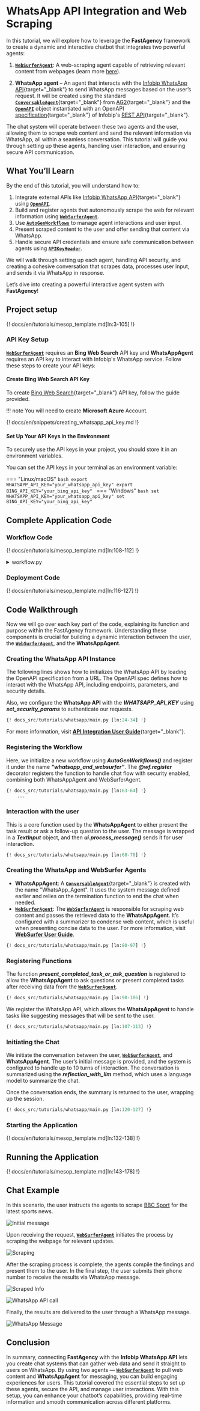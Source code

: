 # WhatsApp API Integration and Web Scraping

In this tutorial, we will explore how to leverage the **FastAgency** framework to create a dynamic and interactive chatbot that integrates two powerful agents:

1. [**`WebSurferAgent`**](../../api/fastagency/runtimes/ag2/agents/websurfer/WebSurferAgent.md): A web-scraping agent capable of retrieving relevant content from webpages (learn more [here](../../user-guide/runtimes/ag2/websurfer.md)).

2. **WhatsApp agent** – An agent that interacts with the [Infobip WhatsApp API](https://www.infobip.com/docs/api/channels/whatsapp){target="_blank"} to send WhatsApp messages based on the user’s request. It will be created using the standard [**`ConversableAgent`**](https://docs.ag2.ai/docs/api-reference/autogen/ConversableAgent){target="_blank"} from [AG2](https://docs.ag2.ai/){target="_blank"} and the [**`OpenAPI`**](../../api/fastagency/api/openapi/OpenAPI.md) object instantiated with an OpenAPI [specification](https://dev.infobip.com/openapi/products/whatsapp.json){target="_blank"} of Infobip's [REST API](https://www.infobip.com/docs/api/channels/whatsapp){target="_blank"}.

The chat system will operate between these two agents and the user, allowing them to scrape web content and send the relevant information via WhatsApp, all within a seamless conversation. This tutorial will guide you through setting up these agents, handling user interaction, and ensuring secure API communication.

## What You’ll Learn

By the end of this tutorial, you will understand how to:

1. Integrate external APIs like [Infobip WhatsApp API](https://www.infobip.com/docs/api/channels/whatsapp){target="_blank"} using [**`OpenAPI`**](../../api/fastagency/api/openapi/OpenAPI.md).
2. Build and register agents that autonomously scrape the web for relevant information using [**`WebSurferAgent`**](../../api/fastagency/runtimes/ag2/agents/websurfer/WebSurferAgent.md).
3. Use [**`AutoGenWorkflows`**](../../api/fastagency/runtimes/ag2/AutoGenWorkflows.md) to manage agent interactions and user input.
4. Present scraped content to the user and offer sending that content via WhatsApp.
5. Handle secure API credentials and ensure safe communication between agents using [**`APIKeyHeader`**](../../api/fastagency/api/openapi/security/APIKeyHeader.md).

We will walk through setting up each agent, handling API security, and creating a cohesive conversation that scrapes data, processes user input, and sends it via WhatsApp in response.

Let’s dive into creating a powerful interactive agent system with **FastAgency**!

## Project setup

{! docs/en/tutorials/mesop_template.md[ln:3-105] !}


### API Key Setup
[**`WebSurferAgent`**](../../api/fastagency/runtimes/ag2/agents/websurfer/WebSurferAgent.md) requires an **Bing Web Search** API key and **WhatsAppAgent** requires an API key to interact with Infobip's WhatsApp service. Follow these steps to create your API keys:

#### Create Bing Web Search API Key
To create [Bing Web Search](https://www.microsoft.com/en-us/bing/apis/pricing){target="_blank"} API key, follow the guide provided.

!!! note
    You will need to create **Microsoft Azure** Account.


{! docs/en/snippets/creating_whatsapp_api_key.md !}

#### Set Up Your API Keys in the Environment

To securely use the API keys in your project, you should store it in an environment variables.

You can set the API keys in your terminal as an environment variable:

=== "Linux/macOS"
    ```bash
    export WHATSAPP_API_KEY="your_whatsapp_api_key"
    export BING_API_KEY="your_bing_api_key"
    ```
=== "Windows"
    ```bash
    set WHATSAPP_API_KEY="your_whatsapp_api_key"
    set BING_API_KEY="your_bing_api_key"
    ```

## Complete Application Code

### Workflow Code
{! docs/en/tutorials/mesop_template.md[ln:108-112] !}

<details>
<summary>workflow.py</summary>
```python
{! docs_src/tutorials/whatsapp/main.py !}
```
</details>

### Deployment Code
{! docs/en/tutorials/mesop_template.md[ln:116-127] !}


## Code Walkthrough

Now we will go over each key part of the code, explaining its function and purpose within the FastAgency framework. Understanding these components is crucial for building a dynamic interaction between the user, the [**`WebSurferAgent`**](../../api/fastagency/runtimes/ag2/agents/websurfer/WebSurferAgent.md), and the **WhatsAppAgent**.

### Creating the WhatsApp API Instance
The following lines shows how to initializes the WhatsApp API by loading the OpenAPI specification from a URL. The OpenAPI spec defines how to interact with the WhatsApp API, including endpoints, parameters, and security details.

Also, we configure the **WhatsApp API** with the __*WHATSAPP_API_KEY*__ using __*set_security_params*__ to authenticate our requests.
```python
{! docs_src/tutorials/whatsapp/main.py [ln:24-34] !}
```

For more information, visit [**API Integration User Guide**](../../user-guide/api/index.md){target="_blank"}.


### Registering the Workflow

Here, we initialize a new workflow using ***AutoGenWorkflows()*** and register it under the name ***"whatsapp_and_websurfer"***. The ***@wf.register*** decorator registers the function to handle chat flow with security enabled, combining both WhatsAppAgent and WebSurferAgent.

```python
{! docs_src/tutorials/whatsapp/main.py [ln:63-64] !}
    ...
```

### Interaction with the user
This is a core function used by the **WhatsAppAgent** to either present the task result or ask a follow-up question to the user. The message is wrapped in a ***TextInput*** object, and then ***ui.process_message()*** sends it for user interaction.

```python
{! docs_src/tutorials/whatsapp/main.py [ln:68-78] !}
```

### Creating the WhatsApp and WebSurfer Agents

- **WhatsAppAgent**: A [**`ConversableAgent`**](https://docs.ag2.ai/docs/api-reference/autogen/ConversableAgent){target="_blank"} is created with the name "WhatsApp_Agent". It uses the system message defined earlier and relies on the termination function to end the chat when needed.
- [**`WebSurferAgent`**](../../api/fastagency/runtimes/ag2/agents/websurfer/WebSurferAgent.md): The [**`WebSurferAgent`**](../../api/fastagency/runtimes/ag2/agents/websurfer/WebSurferAgent.md) is responsible for scraping web content and passes the retrieved data to the **WhatsAppAgent**. It’s configured with a summarizer to condense web content, which is useful when presenting concise data to the user. For more information, visit [**WebSurfer User Guide**](../../user-guide/runtimes/ag2/websurfer.md).

```python
{! docs_src/tutorials/whatsapp/main.py [ln:80-97] !}
```


### Registering Functions

The function ***present_completed_task_or_ask_question*** is registered to allow the **WhatsAppAgent** to ask questions or present completed tasks after receiving data from the [**`WebSurferAgent`**](../../api/fastagency/runtimes/ag2/agents/websurfer/WebSurferAgent.md).

```python
{! docs_src/tutorials/whatsapp/main.py [ln:98-106] !}
```


We register the WhatsApp API, which allows the **WhatsAppAgent** to handle tasks like suggesting messages that will be sent to the user.
```python
{! docs_src/tutorials/whatsapp/main.py [ln:107-113] !}
```

### Initiating the Chat

We initiate the conversation between the user, [**`WebSurferAgent`**](../../api/fastagency/runtimes/ag2/agents/websurfer/WebSurferAgent.md), and **WhatsAppAgent**. The user’s initial message is provided, and the system is configured to handle up to 10 turns of interaction. The conversation is summarized using the ***reflection_with_llm*** method, which uses a language model to summarize the chat.

Once the conversation ends, the summary is returned to the user, wrapping up the session.

```python
{! docs_src/tutorials/whatsapp/main.py [ln:120-127] !}
```

### Starting the Application

{! docs/en/tutorials/mesop_template.md[ln:132-138] !}

## Running the Application

{! docs/en/tutorials/mesop_template.md[ln:143-178] !}


## Chat Example
In this scenario, the user instructs the agents to scrape [BBC Sport](https://www.bbc.com/sport) for the latest sports news.

![Initial message](./images/initial_message.png)

Upon receiving the request, [**`WebSurferAgent`**](../../api/fastagency/runtimes/ag2/agents/websurfer/WebSurferAgent.md) initiates the process by scraping the webpage for relevant updates.

![Scraping](./images/scraping.png)

After the scraping process is complete, the agents compile the findings and present them to the user. In the final step, the user submits their phone number to receive the results via WhatsApp message.

![Scraped Info](./images/scraped_info.png)

![WhatsApp API call](./images/whatsapp_api_call.png)


Finally, the results are delivered to the user through a WhatsApp message.

![WhatsApp Message](./images/whatsapp.png)


## Conclusion

In summary, connecting **FastAgency** with the **Infobip WhatsApp API** lets you create chat systems that can gather web data and send it straight to users on WhatsApp. By using two agents — [**`WebSurferAgent`**](../../api/fastagency/runtimes/ag2/agents/websurfer/WebSurferAgent.md) to pull web content and **WhatsAppAgent** for messaging, you can build engaging experiences for users. This tutorial covered the essential steps to set up these agents, secure the API, and manage user interactions. With this setup, you can enhance your chatbot’s capabilities, providing real-time information and smooth communication across different platforms.
